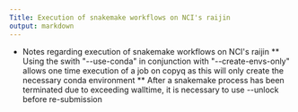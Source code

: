 ```yaml
---
Title: Execution of snakemake workflows on NCI's raijin
output: markdown
---
```


* Notes regarding execution of snakemake workflows on NCI's raijin
** Using the swith "--use-conda" in conjunction with "--create-envs-only" allows one time execution of a job on copyq as this will only create the necessary conda environment
** After a snakemake process has been terminated due to exceeding walltime, it is necessary to use --unlock before re-submission
